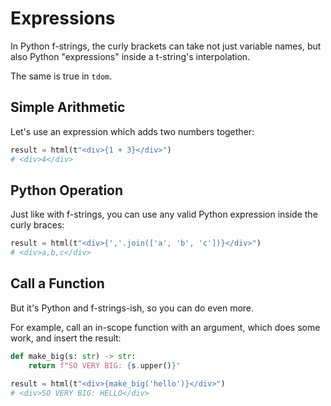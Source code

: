 # Expressions

In Python f-strings, the curly brackets can take not just variable names, but
also Python "expressions" inside a t-string's interpolation.

The same is true in `tdom`.

## Simple Arithmetic

Let's use an expression which adds two numbers together:

```python
result = html(t"<div>{1 + 3}</div>")
# <div>4</div>
```

## Python Operation

Just like with f-strings, you can use any valid Python expression inside the
curly braces:

```python
result = html(t"<div>{','.join(['a', 'b', 'c'])}</div>")
# <div>a,b,c</div>
```

## Call a Function

But it's Python and f-strings-ish, so you can do even more.

For example, call an in-scope function with an argument, which does some work,
and insert the result:

```python
def make_big(s: str) -> str:
    return f"SO VERY BIG: {s.upper()}"

result = html(t"<div>{make_big('hello')}</div>")
# <div>SO VERY BIG: HELLO</div>
```
